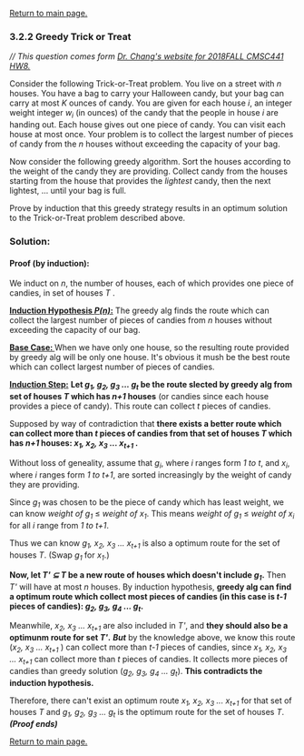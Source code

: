 <a href="../README.md#3.2.2">Return to main page.</a>

### 3.2.2 Greedy Trick or Treat

<i>// This question comes form <a href="https://www.csee.umbc.edu/~chang/cs441/hw/hw8.shtml">Dr. Chang's website for 2018FALL CMSC441 HW8. </a> </i>

<P>
Consider the following Trick-or-Treat problem.  You live on a
street with <i>n</i> houses.  You have a bag to carry your Halloween
candy, but your bag can carry at most <i>K</i> ounces of candy.
You are given for each house <i>i</i>, an integer weight
integer <i>w<sub>i</sub></i> (in ounces) of the candy that the
people in house <i>i</i> are handing out.  Each house gives out
one piece of candy.  You can visit each house at most once.  Your
problem is to collect the largest number of pieces of candy from
the <i>n</i> houses without exceeding the capacity of your bag.
</P>

<P>
Now consider the following greedy algorithm. Sort the houses
according to the weight of the candy they are providing. Collect
candy from the houses starting from the house that provides the
<em>lightest</em> candy, then the next lightest, ... until your
bag is full.
</P>

<P>
Prove by induction that this greedy strategy results in an 
optimum solution to the Trick-or-Treat problem described above.
</P>

### Solution:

#### Proof (by induction):

We induct on *n*, the number of houses, each of which provides one piece of candies, in set of houses *T* . 

<b><ins>Induction Hypothesis *P(n)*:</ins></b> The greedy alg finds the route which can collect the largest number of pieces of candies from *n* houses without exceeding the capacity of our bag.

<b><ins>Base Case: </ins></b> When we have only one house, so the resulting route provided by greedy alg will be only one house. It's obvious it mush be the best route which can collect largest number of pieces of candies.

<b><ins>Induction Step:</ins></b> **Let <i>g<sub>1</sub>, g<sub>2</sub>, g<sub>3</sub> ... g<sub>t</sub></i> be the route slected by greedy alg from set of houses *T* which has *n+1* houses** (or candies since each house provides a piece of candy). This route can collect *t* pieces of candies. 

Supposed by way of contradiction that **there exists a better route which can collect more than *t* pieces of candies from that set of houses *T* which has *n+1* houses: <i>x<sub>1</sub>, x<sub>2</sub>, x<sub>3</sub> ... x<sub>t+1</sub> </i>.** 

Without loss of geneality, assume that <i>g<sub>i</sub></i>, where *i* ranges form <i>1 to t</i>, and <i>x<sub>i</sub></i>, where *i* ranges form <i>1 to t+1</i>, are sorted increasingly by the weight of candy they are providing. 

Since <i>g<sub>1</sub></i> was chosen to be the piece of candy which has least weight, we can know <i>weight of g<sub>1</sub></i> ≤ <i>weight of x<sub>1</sub></i>. This means  <i>weight of g<sub>1</sub></i> ≤ <i>weight of x<sub>i</sub></i> for all <i>i</i> range from <i>1 to t+1</i>.

Thus we can know <i>g<sub>1</sub>, x<sub>2</sub>, x<sub>3</sub> ... x<sub>t+1</sub> </i> is also a optimum route for the set of houses *T*. (Swap <i>g<sub>1</sub></i> for <i>x<sub>1</sub></i>.)

**Now, let *T' ⊆ T* be a new route of houses which doesn't include <i>g<sub>1</sub></i>.** Then *T'* will have at most *n* houses. By induction hypothesis, **greedy alg can find a optimum route which collect most pieces of candies (in this case is *t-1* pieces of candies): <i>g<sub>2</sub>, g<sub>3</sub>, g<sub>4</sub> ... g<sub>t</sub></i>.**

Meanwhile, <i>x<sub>2</sub>, x<sub>3</sub> ... x<sub>t+1</sub> </i> are also included in *T'*, and **they should also be a optimunm route for set *T'*.** ***But*** by the knowledge above, we know this route (<i>x<sub>2</sub>, x<sub>3</sub> ... x<sub>t+1</sub> </i>) can collect more than *t-1* pieces of candies, since <i>x<sub>1</sub>, x<sub>2</sub>, x<sub>3</sub> ... x<sub>t+1</sub> </i> can collect more than *t* pieces of candies. It collects more pieces of candies than greedy solution (<i>g<sub>2</sub>, g<sub>3</sub>, g<sub>4</sub> ... g<sub>t</sub></i>). **This contradicts the induction hypothesis.**

Therefore, there can't exist an optimum route <i>x<sub>1</sub>, x<sub>2</sub>, x<sub>3</sub> ... x<sub>t+1</sub> </i> for that set of houses *T* and <i>g<sub>1</sub>, g<sub>2</sub>, g<sub>3</sub> ... g<sub>t</sub></i> is the optimum route for the set of houses *T*. ***(Proof ends)***

<a href="../README.md#3.2.2">Return to main page.</a>